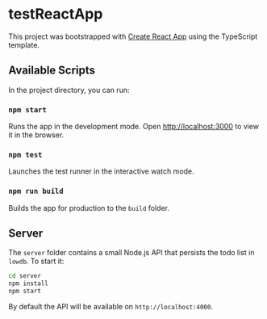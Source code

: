 # testReactApp

This project was bootstrapped with [Create React App](https://github.com/facebook/create-react-app) using the TypeScript template.

## Available Scripts

In the project directory, you can run:

### `npm start`

Runs the app in the development mode.
Open [http://localhost:3000](http://localhost:3000) to view it in the browser.

### `npm test`

Launches the test runner in the interactive watch mode.

### `npm run build`

Builds the app for production to the `build` folder.

## Server

The `server` folder contains a small Node.js API that persists the todo list in
`lowdb`. To start it:

```bash
cd server
npm install
npm start
```

By default the API will be available on `http://localhost:4000`.

